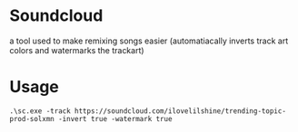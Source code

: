 # Soundcloud
a tool used to make remixing songs easier (automatiacally inverts track art colors and watermarks the trackart)

# Usage
```
.\sc.exe -track https://soundcloud.com/ilovelilshine/trending-topic-prod-solxmn -invert true -watermark true
```
